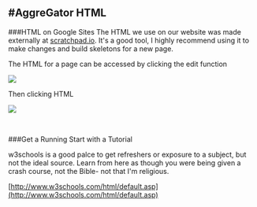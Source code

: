 #AggreGator HTML
---------------------------------

###HTML on Google Sites
The HTML we use on our website was made externally at [scratchpad.io](www.scratchpad.io). It's a good tool, I highly recommend using it to make changes and build skeletons for a new page.

The HTML for a page can be accessed by clicking the edit function

![](/html1.png)

Then clicking HTML

![](/html2.png)

<br>

###Get a Running Start with a Tutorial

w3schools is a good palce to get refreshers or exposure to a subject, but not the ideal source. Learn from here as though you were being given a crash course, not the Bible- not that I'm religious.

[http://www.w3schools.com/html/default.asp](http://www.w3schools.com/html/default.asp)